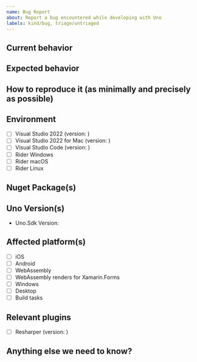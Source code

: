 ```yaml
---
name: Bug Report
about: Report a bug encountered while developing with Uno
labels: kind/bug, triage/untriaged
---
```


<!-- Please use this template while reporting a bug and provide as much info as possible. Not doing so may result in your bug not being addressed in a timely manner. Thanks!

If the matter is security related, please disclose it privately via https://github.com/nventive/Uno/security/
-->

## Current behavior

<!-- Describe how the issue manifests. -->

## Expected behavior

<!-- Describe what the desired behavior would be. -->

## How to reproduce it (as minimally and precisely as possible)

<!-- Please provide a **MINIMAL REPRO PROJECT** and the **STEPS TO REPRODUCE**-->

## Environment

<!-- For bug reports Check one or more of the following options with "x" and add the version you working with.-->
- [ ] Visual Studio 2022 (version: )
- [ ] Visual Studio 2022 for Mac (version: )
- [ ] Visual Studio Code (version: )
- [ ] Rider Windows
- [ ] Rider macOS
- [ ] Rider Linux

## Nuget Package(s)

<!-- Are there specific Nuget Packages causing this problem? Please add their depending version you used-->

## Uno Version(s)

- Uno.Sdk Version:

## Affected platform(s)

- [ ] iOS
- [ ] Android
- [ ] WebAssembly
- [ ] WebAssembly renders for Xamarin.Forms
- [ ] Windows
- [ ] Desktop
- [ ] Build tasks

## Relevant plugins

- [ ] Resharper (version: )

## Anything else we need to know?

<!-- We would love to know of any friction, apart from knowledge, that prevented you from sending in a pull-request -->
